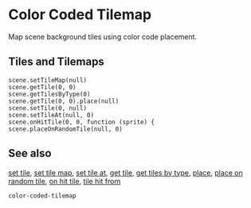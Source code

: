 # Color Coded Tilemap

Map scene background tiles using color code placement.

## Tiles and Tilemaps

```cards
scene.setTileMap(null)
scene.getTile(0, 0)
scene.getTilesByType(0)
scene.getTile(0, 0).place(null)
scene.setTile(0, null)
scene.setTileAt(null, 0)
scene.onHitTile(0, 0, function (sprite) {
scene.placeOnRandomTile(null, 0)
```

## See also

[set tile](/reference/color-coded-tilemap/set-tile),
[set tile map](/reference/color-coded-tilemap/set-tile-map),
[set tile at](/reference/color-coded-tilemap/set-tile-at),
[get tile](/reference/color-coded-tilemap/get-tile),
[get tiles by type](/reference/color-coded-tilemap/get-tiles-by-type),
[place](/reference/scene/place),
[place on random tile](/reference/color-coded-tilemap/place-on-random-tile),
[on hit tile](/reference/color-coded-tilemap/on-hit-tile),
[tile hit from](/reference/sprites/sprite/tile-hit-from)

```package
color-coded-tilemap
```
